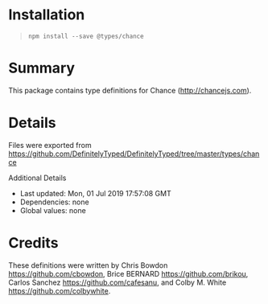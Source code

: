 # Installation
> `npm install --save @types/chance`

# Summary
This package contains type definitions for Chance (http://chancejs.com).

# Details
Files were exported from https://github.com/DefinitelyTyped/DefinitelyTyped/tree/master/types/chance

Additional Details
 * Last updated: Mon, 01 Jul 2019 17:57:08 GMT
 * Dependencies: none
 * Global values: none

# Credits
These definitions were written by Chris Bowdon <https://github.com/cbowdon>, Brice BERNARD <https://github.com/brikou>, Carlos Sanchez <https://github.com/cafesanu>, and Colby M. White <https://github.com/colbywhite>.
